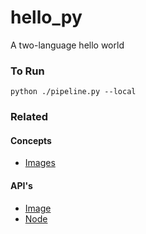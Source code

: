 # hello_py

A two-language hello world

### To Run

    python ./pipeline.py --local

### Related

#### Concepts

- [Images](https://www.conducto.com/docs/basics/images#adding-local-files)

#### API's

- [Image](https://conducto.com/api/docker.html#conducto.Image)
- [Node](https://conducto.com/api/nodes.html)
